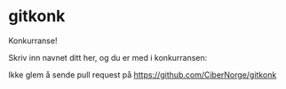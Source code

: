 gitkonk
=======

Konkurranse!

Skriv inn navnet ditt her, og du er med i konkurransen:

Ikke glem å sende pull request på https://github.com/CiberNorge/gitkonk
